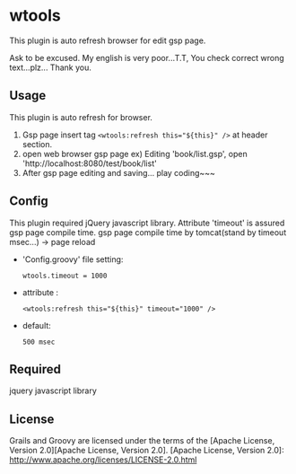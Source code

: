 wtools
======

This plugin is auto refresh browser for edit gsp page.


Ask to be excused. My english is very poor...T.T, 
You check correct wrong text...plz... 
Thank you.


Usage
---
This plugin is auto refresh for browser.

1. Gsp page insert tag `<wtools:refresh this="${this}" />` at header section.
1. open web browser gsp page ex) Editing 'book/list.gsp', open 'http://localhost:8080/test/book/list'
1. After gsp page editing and saving... play coding~~~


Config
---
This plugin required jQuery javascript library.
Attribute 'timeout' is assured gsp page compile time.
  gsp page compile time by tomcat(stand by timeout msec...) -> page reload 

* 'Config.groovy' file setting:

  `wtools.timeout = 1000`


* attribute :

  `<wtools:refresh this="${this}" timeout="1000" />`


* default:

  `500 msec`


Required
---
jquery javascript library


License
---

Grails and Groovy are licensed under the terms of the [Apache License, Version 2.0][Apache License, Version 2.0].
[Apache License, Version 2.0]: http://www.apache.org/licenses/LICENSE-2.0.html
